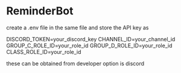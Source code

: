 # ReminderBot
create a .env file in the same file and store the API key as

DISCORD_TOKEN=your_discord_key
CHANNEL_ID=your_channel_id
GROUP_C_ROLE_ID=your_role_id
GROUP_D_ROLE_ID=your_role_id
CLASS_ROLE_ID=your_role_id

these can be obtained from developer option is discord
